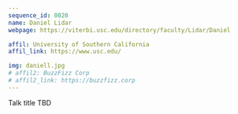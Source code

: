 ```yaml
---
sequence_id: 0020
name: Daniel Lidar
webpage: https://viterbi.usc.edu/directory/faculty/Lidar/Daniel

affil: University of Southern California
affil_link: https://www.usc.edu/

img: daniell.jpg
# affil2: BuzzFizz Corp
# affil2_link: https://buzzfizz.corp
---
```


Talk title TBD